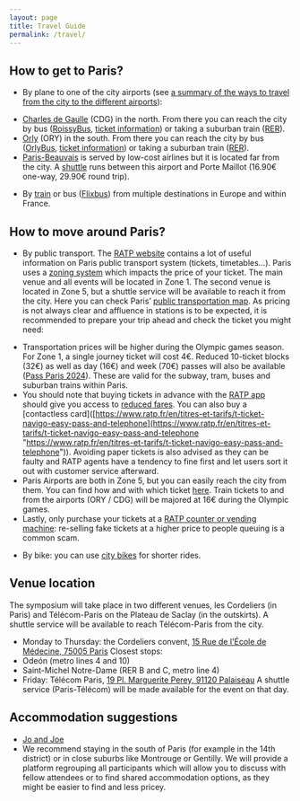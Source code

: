 ```yaml
---
layout: page
title: Travel Guide
permalink: /travel/
---
```


## How to get to Paris?

* By plane to one of the city airports (see [a summary of the ways to travel from the city to the different airports](https://www.ratp.fr/en/visite-paris/english/getting-train-stations-and-airports)):
 - [Charles de Gaulle](https://www.parisaeroport.fr/en/passengers/access/paris-charles-de-gaulle/public-transport) (CDG) in the north. From there you can reach the city by bus ([RoissyBus](https://www.parisaeroport.fr/en/passengers/access/paris-charles-de-gaulle/public-transport/roissybus), [ticket information](https://www.iledefrance-mobilites.fr/en/tickets-fares/detail/orlybus-and-roissybus-tickets)) or taking a suburban train ([RER](https://www.ratp.fr/en)).
 - [Orly](https://www.parisaeroport.fr/en/orly-airport) (ORY) in the south. From there you can reach the city by bus ([OrlyBus](https://www.parisaeroport.fr/en/passengers/access/paris-orly/public-transport/orlybus), [ticket information](https://www.iledefrance-mobilites.fr/en/tickets-fares/detail/orlybus-and-roissybus-tickets)) or taking a suburban train ([RER](https://www.ratp.fr/en)).
 - [Paris-Beauvais](https://www.aeroportparisbeauvais.com/en/passengers) is served by low-cost airlines but it is located far from the city. A [shuttle](https://www.aeroportparisbeauvais.com/en/shuttle) runs between this airport and Porte Maillot (16.90€ one-way, 29.90€ round trip).
* By [train](https://www.sncf.com/en) or bus ([Flixbus](https://www.flixbus.fr/)) from multiple destinations in Europe and within France.

## How to move around Paris?
* By public transport. The [RATP website](https://www.ratp.fr/en/visite-paris/english/visiting-paris-and-its-surrounding-areas) contains a lot of useful information on Paris public transport system (tickets, timetables…).
Paris uses a [zoning system](https://www.ratp.fr/en/visite-paris/english/preparing-your-trip-tickets-and-travel-passes-designed-you) which impacts the price of your ticket. The main venue and all events will be located in Zone 1. The second venue is located in Zone 5, but a shuttle service will be available to reach it from the city.
Here you can check Paris’ [public transportation map](https://www.ratp.fr/en/plans).
As pricing is not always clear and affluence in stations is to be expected, it is recommended to prepare your trip ahead and check the ticket you might need:
 - Transportation prices will be higher during the Olympic games season. For Zone 1, a single journey ticket will cost 4€. Reduced 10-ticket blocks (32€) as well as day (16€) and week (70€) passes will also be available ([Pass Paris 2024](https://www.iledefrance-mobilites.fr/actualites/passe-paris-2024-transport-jo)). These are valid for the subway, tram, buses and suburban trains within Paris.
 - You should note that buying tickets in advance with the [RATP app](https://www.ratp.fr/en/apps/bonjour-ratp) should give you access to [reduced fares](https://www.iledefrance-mobilites.fr/actualites/tarification-jo-paris-2024). You can also buy a [contactless card]([https://www.ratp.fr/en/titres-et-tarifs/t-ticket-navigo-easy-pass-and-telephone](https://www.ratp.fr/en/titres-et-tarifs/t-ticket-navigo-easy-pass-and-telephone "https://www.ratp.fr/en/titres-et-tarifs/t-ticket-navigo-easy-pass-and-telephone")). Avoiding paper tickets is also advised as they can be faulty and RATP agents have a tendency to fine first and let users sort it out with customer service afterward.  
 - Paris Airports are both in Zone 5, but you can easily reach the city from them. You can find how and with which ticket [here](https://www.ratp.fr/en/visite-paris/english/getting-train-stations-and-airports). Train tickets to and from the airports (ORY / CDG) will be majored at 16€ during the Olympic games.
 - Lastly, only purchase your tickets at a [RATP counter or vending machine](https://www.ratp.fr/en/where-can-i-purchase-a-ticket-or-travel-pass): re-selling fake tickets at a higher price to people queuing is a common scam.

* By bike: you can use [city bikes](https://www.velib-metropole.fr/en/service) for shorter rides.

## Venue location
The symposium will take place in two different venues, les Cordeliers (in Paris) and Télécom-Paris on the Plateau de Saclay (in the outskirts). A shuttle service will be available to reach Télécom-Paris from the city.
* Monday to Thursday: the Cordeliers convent, [15 Rue de l'École de Médecine, 75005 Paris](https://www.google.com/maps/place/15+Rue+de+l'%C3%89cole+de+M%C3%A9decine,+75005+Paris/@48.8507662,2.341281,17z/data=!3m1!4b1!4m10!1m2!2m1!1s15+Rue+de+l'%C3%89cole+de+M%C3%A9decine!3m6!1s0x47e671ddd2dc4a6b:0x167760abc9f0306!8m2!3d48.8507662!4d2.341281!15sCh8xNSBSdWUgZGUgbCfDiWNvbGUgZGUgTcOpZGVjaW5lkgEQZ2VvY29kZWRfYWRkcmVzc-ABAA!16s%2Fg%2F11csdhl6rq?entry=ttu)
 Closest stops:
 * Odeón (metro lines 4 and 10)
 * Saint-Michel Notre-Dame (RER B and C, metro line 4)
* Friday: Télécom Paris, [19 Pl. Marguerite Perey, 91120 Palaiseau](https://www.google.com/maps/place//data=!4m2!3m1!1s0x47e671975e9d2e3d:0x17f35deee8ffbbf1?sa=X&ved=1t:8290&ictx=111)
A shuttle service (Paris-Télécom) will be made available for the event on that day.

## Accommodation suggestions
<!-- * [Jo and Joe]([https://www.joandjoe.com/paris-gentilly/en/](https://parisjetaime.com/convention/hebergement/jo-joe-paris-gentilly-pc134 "https://parisjetaime.com/convention/hebergement/jo-joe-paris-gentilly-pc134")) -->
* <a href="https://www.joandjoe.com/paris-gentilly/en/">Jo and Joe</a>
* We recommend staying in the south of Paris (for example in the 14th district) or in close suburbs like Montrouge or Gentilly.
We will provide a platform regrouping all participants which will allow you to discuss with fellow attendees or to find shared accommodation options, as they might be easier to find and less pricey.

